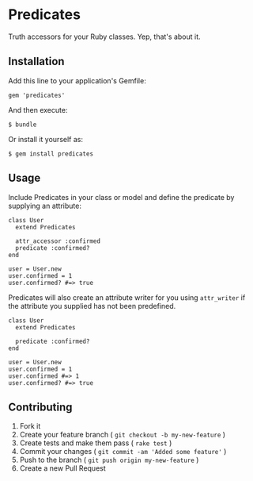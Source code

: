 # Predicates

Truth accessors for your Ruby classes. Yep, that's about it.


## Installation

Add this line to your application's Gemfile:

    gem 'predicates'

And then execute:

    $ bundle

Or install it yourself as:

    $ gem install predicates

## Usage

Include Predicates in your class or model and define the predicate by supplying an attribute:

    class User
      extend Predicates

      attr_accessor :confirmed
      predicate :confirmed?
    end

    user = User.new
    user.confirmed = 1
    user.confirmed? #=> true

Predicates will also create an attribute writer for you using `attr_writer` if the attribute you supplied has not been predefined.

    class User
      extend Predicates

      predicate :confirmed?
    end

    user = User.new
    user.confirmed = 1
    user.confirmed #=> 1
    user.confirmed? #=> true

## Contributing

1. Fork it
2. Create your feature branch ( `git checkout -b my-new-feature` )
3. Create tests and make them pass ( `rake test` )
4. Commit your changes ( `git commit -am 'Added some feature'` )
5. Push to the branch ( `git push origin my-new-feature` )
6. Create a new Pull Request

